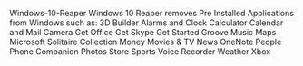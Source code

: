 Windows-10-Reaper
Windows 10 Reaper removes Pre Installed Applications from Windows such as:
3D Builder
Alarms and Clock
Calculator
Calendar and Mail
Camera
Get Office
Get Skype
Get Started 
Groove Music
Maps
Microsoft Solitaire Collection
Money
Movies & TV
News
OneNote
People
Phone Companion
Photos
Store
Sports
Voice Recorder
Weather
Xbox

